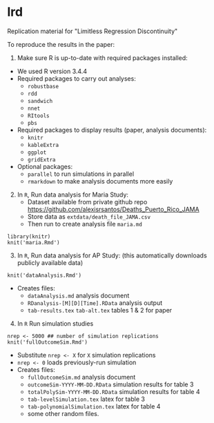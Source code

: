 # lrd
Replication material for "Limitless Regression Discontinuity"

To reproduce the results in the paper:

1. Make sure R is up-to-date with required packages installed:
  - We used R version 3.4.4
  - Required packages to carry out analyses:
	- `robustbase`
	- `rdd`
	- `sandwich`
	- `nnet`
	- `RItools`
	- `pbs`
  - Required packages to display results (paper, analysis documents):
    - `knitr`
    - `kableExtra`
 	- `ggplot`
	- `gridExtra`
  - Optional packages:
    - `parallel` to run simulations in parallel
    - `rmarkdown` to make analysis documents more easily
2. In `R`, Run data analysis for Maria Study:
    - Dataset available from private github repo https://github.com/alexisrsantos/Deaths_Puerto_Rico_JAMA
    - Store data as `extdata/death_file_JAMA.csv`
    - Then run to create analysis file `maria.md`
```
library(knitr)
knit('maria.Rmd')
```
3. In `R`, Run data analysis for AP Study: (this automatically downloads publicly available data)
```
knit('dataAnalysis.Rmd')
```
  - Creates files:
    - `dataAnalysis.md` analysis document
    - `RDanalysis-[M][D][Time].RData` analysis output
    - `tab-results.tex` `tab-alt.tex` tables 1 & 2 for paper
4. In `R` Run simulation studies
```
nrep <- 5000 ## number of simulation replications
knit('fullOutcomeSim.Rmd')
```
   - Substitute `nrep <- X` for `X` simulation replications
   - `nrep <- 0` loads previously-run simulation
   - Creates files:
     - `fullOutcomeSim.md` analysis document
	 - `outcomeSim-YYYY-MM-DD.RData` simulation results for table 3
     - `totalPolySim-YYYY-MM-DD.RData` simulation results for table 4
	 - `tab-levelSimulation.tex` latex for table 3
	 - `tab-polynomialSimulation.tex` latex for table 4
	 - some other random files.
 

